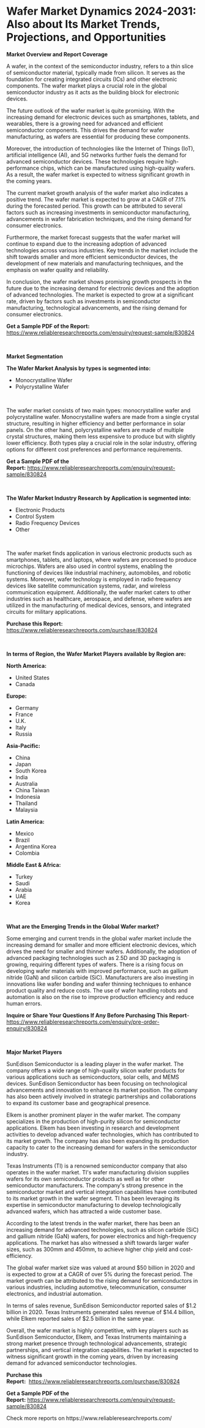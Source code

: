 <p><h1>Wafer Market Dynamics 2024-2031: Also about Its Market Trends, Projections, and Opportunities</h1></p><p><strong>Market Overview and Report Coverage</strong></p>
<p><p>A wafer, in the context of the semiconductor industry, refers to a thin slice of semiconductor material, typically made from silicon. It serves as the foundation for creating integrated circuits (ICs) and other electronic components. The wafer market plays a crucial role in the global semiconductor industry as it acts as the building block for electronic devices.</p><p>The future outlook of the wafer market is quite promising. With the increasing demand for electronic devices such as smartphones, tablets, and wearables, there is a growing need for advanced and efficient semiconductor components. This drives the demand for wafer manufacturing, as wafers are essential for producing these components.</p><p>Moreover, the introduction of technologies like the Internet of Things (IoT), artificial intelligence (AI), and 5G networks further fuels the demand for advanced semiconductor devices. These technologies require high-performance chips, which can be manufactured using high-quality wafers. As a result, the wafer market is expected to witness significant growth in the coming years.</p><p>The current market growth analysis of the wafer market also indicates a positive trend. The wafer market is expected to grow at a CAGR of 7.1% during the forecasted period. This growth can be attributed to several factors such as increasing investments in semiconductor manufacturing, advancements in wafer fabrication techniques, and the rising demand for consumer electronics.</p><p>Furthermore, the market forecast suggests that the wafer market will continue to expand due to the increasing adoption of advanced technologies across various industries. Key trends in the market include the shift towards smaller and more efficient semiconductor devices, the development of new materials and manufacturing techniques, and the emphasis on wafer quality and reliability.</p><p>In conclusion, the wafer market shows promising growth prospects in the future due to the increasing demand for electronic devices and the adoption of advanced technologies. The market is expected to grow at a significant rate, driven by factors such as investments in semiconductor manufacturing, technological advancements, and the rising demand for consumer electronics.</p></p>
<p><strong>Get a Sample PDF of the Report:</strong> <a href="https://www.reliableresearchreports.com/enquiry/request-sample/830824">https://www.reliableresearchreports.com/enquiry/request-sample/830824</a></p>
<p>&nbsp;</p>
<p><strong>Market Segmentation</strong></p>
<p><strong>The Wafer Market Analysis by types is segmented into:</strong></p>
<p><ul><li>Monocrystalline Wafer</li><li>Polycrystalline Wafer</li></ul></p>
<p>&nbsp;</p>
<p><p>The wafer market consists of two main types: monocrystalline wafer and polycrystalline wafer. Monocrystalline wafers are made from a single crystal structure, resulting in higher efficiency and better performance in solar panels. On the other hand, polycrystalline wafers are made of multiple crystal structures, making them less expensive to produce but with slightly lower efficiency. Both types play a crucial role in the solar industry, offering options for different cost preferences and performance requirements.</p></p>
<p><strong>Get a Sample PDF of the Report:</strong>&nbsp;<a href="https://www.reliableresearchreports.com/enquiry/request-sample/830824">https://www.reliableresearchreports.com/enquiry/request-sample/830824</a></p>
<p>&nbsp;</p>
<p><strong>The Wafer Market Industry Research by Application is segmented into:</strong></p>
<p><ul><li>Electronic Products</li><li>Control System</li><li>Radio Frequency Devices</li><li>Other</li></ul></p>
<p>&nbsp;</p>
<p><p>The wafer market finds application in various electronic products such as smartphones, tablets, and laptops, where wafers are processed to produce microchips. Wafers are also used in control systems, enabling the functioning of devices like industrial machinery, automobiles, and robotic systems. Moreover, wafer technology is employed in radio frequency devices like satellite communication systems, radar, and wireless communication equipment. Additionally, the wafer market caters to other industries such as healthcare, aerospace, and defense, where wafers are utilized in the manufacturing of medical devices, sensors, and integrated circuits for military applications.</p></p>
<p><strong>Purchase this Report:</strong>&nbsp; <a href="https://www.reliableresearchreports.com/purchase/830824">https://www.reliableresearchreports.com/purchase/830824</a></p>
<p>&nbsp;</p>
<p><strong>In terms of Region, the Wafer Market Players available by Region are:</strong></p>
<p>
    <p> <strong> North America: </strong>
        <ul>
            <li>United States</li>
            <li>Canada</li>
        </ul>
        </p> 
    <p> <strong> Europe: </strong>
        <ul>
            <li>Germany</li>
            <li>France</li>
            <li>U.K.</li>
            <li>Italy</li>
            <li>Russia</li>
        </ul>
        </p> 
    <p> <strong> Asia-Pacific: </strong>
        <ul>
            <li>China</li>
            <li>Japan</li>
            <li>South Korea</li>
            <li>India</li>
            <li>Australia</li>
            <li>China Taiwan</li>
            <li>Indonesia</li>
            <li>Thailand</li>
            <li>Malaysia</li>
        </ul>
        </p> 
    <p> <strong> Latin America: </strong>
        <ul>
            <li>Mexico</li>
            <li>Brazil</li>
            <li>Argentina Korea</li>
            <li>Colombia</li>
        </ul>
        </p> 
    <p> <strong> Middle East & Africa: </strong>
        <ul>
            <li>Turkey</li>
            <li>Saudi</li>
            <li>Arabia</li>
            <li>UAE</li>
            <li>Korea</li>
        </ul>
    </p>
    </p>
<p>&nbsp;</p>
<p><strong>What are the Emerging Trends in the Global Wafer market?</strong></p>
<p><p>Some emerging and current trends in the global wafer market include the increasing demand for smaller and more efficient electronic devices, which drives the need for smaller and thinner wafers. Additionally, the adoption of advanced packaging technologies such as 2.5D and 3D packaging is growing, requiring different types of wafers. There is a rising focus on developing wafer materials with improved performance, such as gallium nitride (GaN) and silicon carbide (SiC). Manufacturers are also investing in innovations like wafer bonding and wafer thinning techniques to enhance product quality and reduce costs. The use of wafer handling robots and automation is also on the rise to improve production efficiency and reduce human errors.</p></p>
<p><strong>Inquire or Share Your Questions If Any Before Purchasing This Report</strong>- <a href="https://www.reliableresearchreports.com/enquiry/pre-order-enquiry/830824">https://www.reliableresearchreports.com/enquiry/pre-order-enquiry/830824</a></p>
<p>&nbsp;</p>
<p><strong>Major Market Players</strong></p>
<p><p>SunEdison Semiconductor is a leading player in the wafer market. The company offers a wide range of high-quality silicon wafer products for various applications such as semiconductors, solar cells, and MEMS devices. SunEdison Semiconductor has been focusing on technological advancements and innovation to enhance its market position. The company has also been actively involved in strategic partnerships and collaborations to expand its customer base and geographical presence.</p><p>Elkem is another prominent player in the wafer market. The company specializes in the production of high-purity silicon for semiconductor applications. Elkem has been investing in research and development activities to develop advanced wafer technologies, which has contributed to its market growth. The company has also been expanding its production capacity to cater to the increasing demand for wafers in the semiconductor industry.</p><p>Texas Instruments (TI) is a renowned semiconductor company that also operates in the wafer market. TI's wafer manufacturing division supplies wafers for its own semiconductor products as well as for other semiconductor manufacturers. The company's strong presence in the semiconductor market and vertical integration capabilities have contributed to its market growth in the wafer segment. TI has been leveraging its expertise in semiconductor manufacturing to develop technologically advanced wafers, which has attracted a wide customer base.</p><p>According to the latest trends in the wafer market, there has been an increasing demand for advanced technologies, such as silicon carbide (SiC) and gallium nitride (GaN) wafers, for power electronics and high-frequency applications. The market has also witnessed a shift towards larger wafer sizes, such as 300mm and 450mm, to achieve higher chip yield and cost-efficiency.</p><p>The global wafer market size was valued at around $50 billion in 2020 and is expected to grow at a CAGR of over 5% during the forecast period. The market growth can be attributed to the rising demand for semiconductors in various industries, including automotive, telecommunication, consumer electronics, and industrial automation.</p><p>In terms of sales revenue, SunEdison Semiconductor reported sales of $1.2 billion in 2020. Texas Instruments generated sales revenue of $14.4 billion, while Elkem reported sales of $2.5 billion in the same year.</p><p>Overall, the wafer market is highly competitive, with key players such as SunEdison Semiconductor, Elkem, and Texas Instruments maintaining a strong market presence through technological advancements, strategic partnerships, and vertical integration capabilities. The market is expected to witness significant growth in the coming years, driven by increasing demand for advanced semiconductor technologies.</p></p>
<p><strong>Purchase this Report:</strong>&nbsp;&nbsp;<a href="https://www.reliableresearchreports.com/purchase/830824">https://www.reliableresearchreports.com/purchase/830824</a></p>
<p></p>
<p><strong>Get a Sample PDF of the Report:</strong>&nbsp;<a href="https://www.reliableresearchreports.com/enquiry/request-sample/830824">https://www.reliableresearchreports.com/enquiry/request-sample/830824</a></p>
<p>Check more reports on https://www.reliableresearchreports.com/</p>